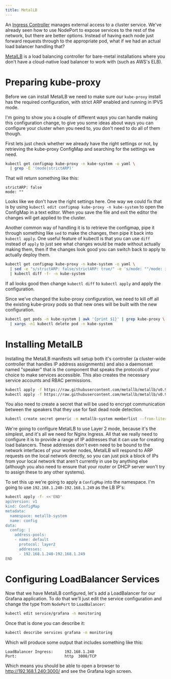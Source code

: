 ```yaml
---
title: MetalLB
---
```


An [Ingress Controller][ingress] manages external access to a cluster
service.  We've already seen how to use NodePort to expose services to
the rest of the network, but there are better options.  Instead of having
each node just forward requests through to the appropriate pod, what
if we had an actual load balancer handling that?

[MetalLB](https://metallb.universe.tf/) is a load balancing controller
for bare-metal installations where you don't have a cloud-native load
balancer to work with (such as AWS's ELB).

[ingress]: https://kubernetes.io/docs/concepts/services-networking/ingress/

# Preparing kube-proxy #

Before we can install MetalLB we need to make sure our `kube-proxy`
install has the required configuration, with strict ARP enabled and
running in IPVS mode.

I'm going to show you a couple of different ways you can handle making
this configuration change, to give you some ideas about ways you can
configure your cluster when you need to, you don't need to do all of
them though.

First lets just check whether we already have the right settings or
not, by retrieving the kube-proxy ConfigMap and searching for the
settings we need.

```sh
kubectl get configmap kube-proxy -n kube-system -o yaml \
  | grep -E '(mode|strictARP)'
```

That will return something like this:

```
strictARP: false
mode: ""
```

Looks like we don't have the right settings here.  One way we could
fix that is by using `kubectl edit configmap kube-proxy -n
kube-system` to open the ConfigMap in a text editor.  When you save
the file and exit the editor the changes will get applied to the
cluster.

Another common way of handling it is to retrieve the configmap, pipe
it through something like `sed` to make the changes, then pipe it back
into `kubectl apply`.  One useful feature of kubectl is that you can
use `diff` instead of `apply` to just see what changes would be made
without actually making them, then if the changes look good you can
switch back to apply to actually deploy them.

```sh
kubectl get configmap kube-proxy -n kube-system -o yaml \
  | sed -e "s/strictARP: false/strictARP: true/" -e 's/mode: ""/mode: ipvs/' \
  | kubectl diff -f- -n kube-system
```

If all looks good then change `kubectl diff` to `kubectl apply` and
apply the configuration.

Since we've changed the kube-proxy configuration, we need to kill off
all the existing kube-proxy pods so that new ones will be built with
the new configuration.

```sh
kubectl get pods -n kube-system | awk '{print $1}' | grep kube-proxy \
  | xargs -n1 kubectl delete pod -n kube-system
```

# Installing MetalLB #

Installing the MetalLB manifests will setup both it's controller (a
cluster-wide controller that handles IP address assignments) and
also a daemonset named "speaker" that is the component that speaks the
protocols of your choice to make services accessible.  This also
creates the necessary service accounts and RBAC permissions.

```sh
kubectl apply -f https://raw.githubusercontent.com/metallb/metallb/v0.9.5/manifests/namespace.yaml
kubectl apply -f https://raw.githubusercontent.com/metallb/metallb/v0.9.5/manifests/metallb.yaml
```

You also need to create a secret that will be used to encrypt
communication between the speakers that they use for fast dead node
detection.

```sh
kubectl create secret generic -n metallb-system memberlist --from-literal=secretkey="$(openssl rand -base64 128)"
```

We're going to configure MetalLB to use Layer 2 mode, because it's the
simplest, and it's all we need for Nginx Ingress.  All that we really
need to configure it is to provide a range of IP addresses that it can
use for creating load balancers.  These addresses don't even need to
be bound to the network interfaces of your worker nodes, MetalLB will
respond to ARP requests on the local network directly, so you can just
pick a block of IPs from your local network that aren't currently in
use by anything else (although you also need to ensure that your
router or DHCP server won't try to assign these to any other systems).

To set this up we're going to apply a `ConfigMap` into the namespace.
I'm going to use `192.168.1.240-192.168.1.249` as the LB IP's:

```sh
kubectl apply -f- <<'END'
apiVersion: v1
kind: ConfigMap
metadata:
  namespace: metallb-system
  name: config
data:
  config: |
    address-pools:
    - name: default
      protocol: layer2
      addresses:
      - 192.168.1.240-192.168.1.249
END
```

# Configuring LoadBalancer Services #

Now that we have MetalLB configured, let's add a LoadBalancer for our
Grafana application.  To do that we'll just edit the service configuration
and change the type from `NodePort` to `LoadBalancer`:

```sh
kubectl edit service/grafana -n monitoring
```

Once that is done you can describe it:

```sh
kubectl describe services grafana -n monitoring
```

Which will produce some output that includes something like this:
```
LoadBalancer Ingress:     192.168.1.240
Port:                     http  3000/TCP
```

Which means you should be able to open a browser to
http://192.168.1.240:3000/ and see the Grafana login screen.
